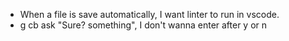 - When a file is save automatically, I want linter to run in vscode.
- g cb ask "Sure? something", I don't wanna enter after y or n
